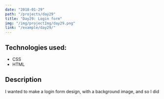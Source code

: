 ```yaml
---
date: "2018-01-29"
path: "/projects/day29"
title: "Day29: Login form"
img: "/img/projectImg/day29.png"
link: "/example/day29/"
---
```


## Technologies used:

- CSS
- HTML

## Description

I wanted to make a login form design, with a background image, and so I did

